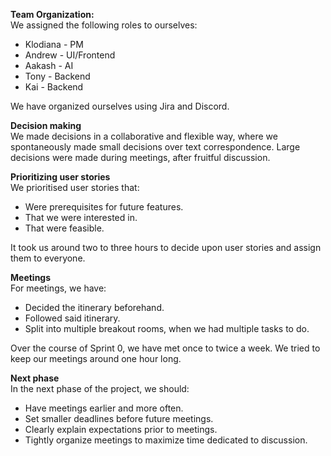 **Team Organization:**  
We assigned the following roles to ourselves:

- Klodiana \- PM  
- Andrew \- UI/Frontend  
- Aakash \- AI  
- Tony \- Backend  
- Kai \- Backend

We have organized ourselves using Jira and Discord.

**Decision making**  
We made decisions in a collaborative and flexible way, where we spontaneously made small decisions over text correspondence. Large decisions were made during meetings, after fruitful discussion. 

**Prioritizing user stories**  
We prioritised user stories that:

- Were prerequisites for future features.  
- That we were interested in.  
- That were feasible.

It took us around two to three hours to decide upon user stories and assign them to everyone. 

**Meetings**  
For meetings, we have:

- Decided the itinerary beforehand.  
- Followed said itinerary.  
- Split into multiple breakout rooms, when we had multiple tasks to do.

	  
Over the course of Sprint 0, we have met once to twice a week. We tried to keep our meetings around one hour long.

**Next phase**  
In the next phase of the project, we should:

- Have meetings earlier and more often.  
- Set smaller deadlines before future meetings.  
- Clearly explain expectations prior to meetings.  
- Tightly organize meetings to maximize time dedicated to discussion.
